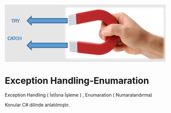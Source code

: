 ![](magnetic.PNG)
# Exception Handling-Enumaration

Exception Handling ( İstİsna İşleme )  ,  Enumaration ( Numaralandırma)

Konular C# dilinde anlatılmıştır.
